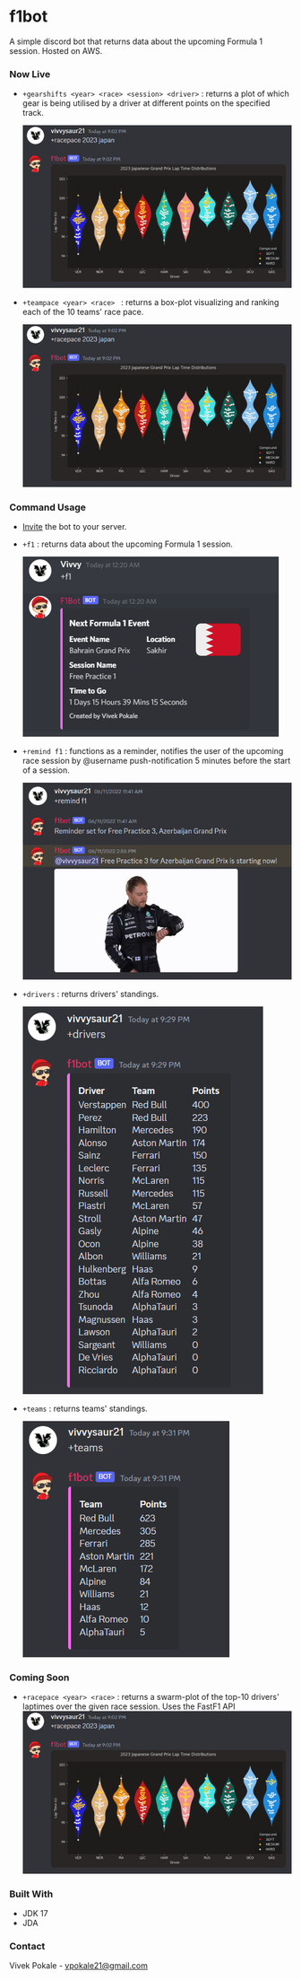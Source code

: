 # f1bot
A simple discord bot that returns data about the upcoming Formula 1 session. Hosted on AWS.

### Now Live
* `+gearshifts <year> <race> <session> <driver>` : returns a plot of which gear is being utilised by a driver at different points on the specified track.
  <div align="left">
    <img src="images/Screenshot 2023-10-06 212319.png">

* `+teampace <year> <race> ` : returns a box-plot visualizing and ranking each of the 10 teams' race pace.
  <div align="left">
    <img src="images/Screenshot 2023-10-06 212319.png">

### Command Usage

* [Invite](https://discord.com/api/oauth2/authorize?client_id=951889203581579304&permissions=274878294080&scope=bot) the bot to your server. 

* `+f1` : returns data about the upcoming Formula 1 session.
  <div align="left">
    <img src="images/Screenshot 2022-03-17 002640.png">
* `+remind f1` : functions as a reminder, notifies the user of the upcoming race session by @username push-notification 5 minutes before the start of a session.
  <div align="left">
    <img src="images/Screenshot 2023-10-06 215150.png">
* `+drivers` : returns drivers' standings.
  <div align="left">
    <img src="images/Screenshot 2023-10-06 213057.png">
* `+teams` : returns teams' standings.
  <div align="left">
    <img src="images/Screenshot 2023-10-06 213136.png">

### Coming Soon

* `+racepace <year> <race>` : returns a swarm-plot of the top-10 drivers' laptimes over the given race session. Uses the FastF1 API
  <div align="left">
    <img src="images/Screenshot 2023-10-06 212319.png">
  
### Built With

* JDK 17
* JDA
  
### Contact

Vivek Pokale - vpokale21@gmail.com
